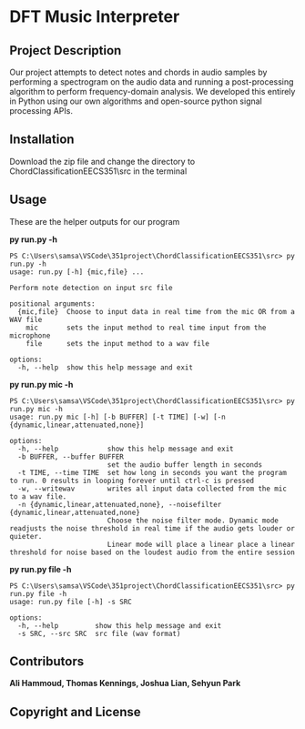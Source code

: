 # DFT Music Interpreter

## Project Description

Our project attempts to detect notes and chords in audio samples by performing a spectrogram on the audio data and running a post-processing algorithm to perform frequency-domain analysis. We developed this entirely in Python using our own algorithms and open-source python signal processing APIs.

## Installation

Download the zip file and change the directory to ChordClassificationEECS351\src in the terminal

## Usage
These are the helper outputs for our program

**py run.py -h**
``` console
PS C:\Users\samsa\VSCode\351project\ChordClassificationEECS351\src> py run.py -h
usage: run.py [-h] {mic,file} ...

Perform note detection on input src file

positional arguments:
  {mic,file}  Choose to input data in real time from the mic OR from a WAV file
    mic       sets the input method to real time input from the microphone
    file      sets the input method to a wav file

options:
  -h, --help  show this help message and exit
```
**py run.py mic -h**
``` console
PS C:\Users\samsa\VSCode\351project\ChordClassificationEECS351\src> py run.py mic -h
usage: run.py mic [-h] [-b BUFFER] [-t TIME] [-w] [-n {dynamic,linear,attenuated,none}]

options:
  -h, --help            show this help message and exit
  -b BUFFER, --buffer BUFFER
                        set the audio buffer length in seconds
  -t TIME, --time TIME  set how long in seconds you want the program to run. 0 results in looping forever until ctrl-c is pressed
  -w, --writewav        writes all input data collected from the mic to a wav file.
  -n {dynamic,linear,attenuated,none}, --noisefilter {dynamic,linear,attenuated,none}
                        Choose the noise filter mode. Dynamic mode readjusts the noise threshold in real time if the audio gets louder or quieter. 
                        Linear mode will place a linear place a linear threshold for noise based on the loudest audio from the entire session
```
**py run.py file -h**
``` console
PS C:\Users\samsa\VSCode\351project\ChordClassificationEECS351\src> py run.py file -h
usage: run.py file [-h] -s SRC

options:
  -h, --help         show this help message and exit
  -s SRC, --src SRC  src file (wav format)
  ```
## Contributors
**Ali Hammoud, Thomas Kennings, Joshua Lian, Sehyun Park**

## Copyright and License

